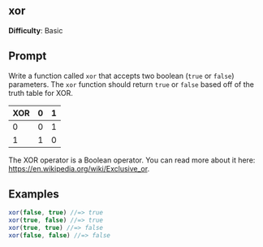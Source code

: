 ## xor

**Difficulty**: Basic 

## Prompt 

Write a function called `xor` that accepts two boolean (`true` or `false`) parameters. The `xor` function should return `true` or `false` based off of the truth table for XOR. 

| XOR | 0 | 1 |
|-----|---|---|
| 0   | 0 | 1 |
| 1   | 1 | 0 |

The XOR operator is a Boolean operator. You can read more about it here: https://en.wikipedia.org/wiki/Exclusive_or.

## Examples

```js
xor(false, true) //=> true 
xor(true, false) //=> true 
xor(true, true) //=> false
xor(false, false) //=> false
```